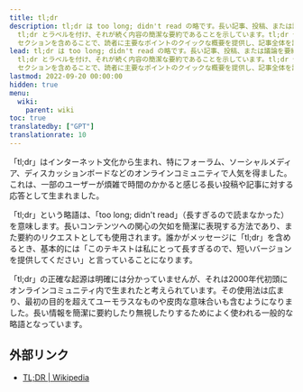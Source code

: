 ```yaml
---
title: tl;dr
description: tl;dr は too long; didn't read の略です。長い記事、投稿、または議論を要約するためによく使われます。当ウィキでは、各記事の最初の段落に
  tl;dr とラベルを付け、それが続く内容の簡潔な要約であることを示しています。tl;dr セクションは、独自のセリフ体フォントでわずかに装飾されており、他の記事とは明確に区別されます。tl;dr
  セクションを含めることで、読者に主要なポイントのクイックな概要を提供し、記事全体を読まずにキーポイントの情報を把握することができます。
lead: tl;dr は too long; didn't read の略です。長い記事、投稿、または議論を要約するためによく使われます。当ウィキでは、各記事の最初の段落に
  tl;dr とラベルを付け、それが続く内容の簡潔な要約であることを示しています。tl;dr セクションは、独自のセリフ体フォントでわずかに装飾されており、他の記事とは明確に区別されます。tl;dr
  セクションを含めることで、読者に主要なポイントのクイックな概要を提供し、記事全体を読まずにキーポイントの情報を把握することができます。
lastmod: 2022-09-20 00:00:00
hidden: true
menu:
  wiki:
    parent: wiki
toc: true
translatedby: ["GPT"]
translationrate: 10
---
```


「tl;dr」はインターネット文化から生まれ、特にフォーラム、ソーシャルメディア、ディスカッションボードなどのオンラインコミュニティで人気を得ました。これは、一部のユーザーが煩雑で時間のかかると感じる長い投稿や記事に対する応答として生まれました。

「tl;dr」という略語は、「too long; didn't read」（長すぎるので読まなかった）を意味します。長いコンテンツへの関心の欠如を簡潔に表現する方法であり、また要約のリクエストとしても使用されます。誰かがメッセージに「tl;dr」を含めるとき、基本的には「このテキストは私にとって長すぎるので、短いバージョンを提供してください」と言っていることになります。

「tl;dr」の正確な起源は明確には分かっていませんが、それは2000年代初頭にオンラインコミュニティ内で生まれたと考えられています。その使用法は広まり、最初の目的を超えてユーモラスなものや皮肉な意味合いも含むようになりました。長い情報を簡潔に要約したり無視したりするためによく使われる一般的な略語となっています。

## 外部リンク

- [TL;DR | Wikipedia](https://ja.wikipedia.org/wiki/TL;DR)
